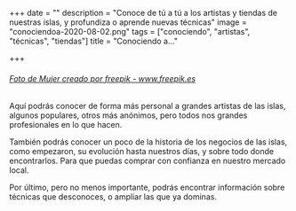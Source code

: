 +++
date = ""
description = "Conoce de tú a tú a los artistas y tiendas de nuestras islas, y profundiza o aprende nuevas técnicas"
image = "conociendoa-2020-08-02.png"
tags = ["conociendo", "artistas", "técnicas", "tiendas"]
title = "Conociendo a..."

+++
###### <a href='[https://www.freepik.es/fotos/mujer](https://www.freepik.es/fotos/mujer "https://www.freepik.es/fotos/mujer")'>Foto de Mujer creado por freepik - www.freepik.es</a>

Aquí podrás conocer de forma más personal a grandes artistas de las islas, algunos populares, otros más anónimos, pero todos nos grandes profesionales en lo que hacen.

También podrás conocer un poco de la historia de los negocios de las islas, como empezaron, su evolución hasta nuestros días, y sobre todo donde encontrarlos. Para que puedas comprar con confianza en nuestro mercado local.

Por último, pero no menos importante, podrás encontrar información sobre técnicas que desconoces, o ampliar las que ya dominas.
